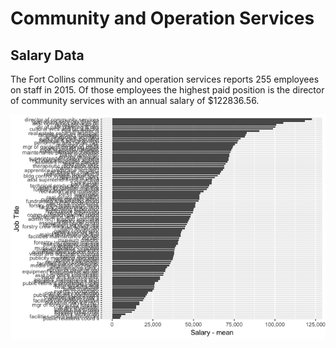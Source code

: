 Community and Operation Services
================

Salary Data
-----------

The Fort Collins community and operation services reports 255 employees on staff in 2015. Of those employees the highest paid position is the director of community services with an annual salary of $122836.56.

![](../analysis/communityandoperationservices_files/figure-markdown_github/unnamed-chunk-1-1.png)
